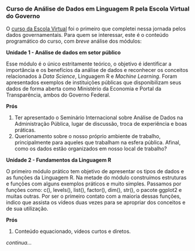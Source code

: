 ### **Curso de Análise de Dados em Linguagem R pela Escola Virtual do Governo**

O [curso da Escola Virtual](https://mooc38.escolavirtual.gov.br/course/view.php?id=819) foi o primeiro que completei nessa jornada pelos dados governamentais. Para quem se interessar, este é o conteúdo programático do curso, com _breve_ análise dos módulos:

**Unidade 1 - Análise de dados em setor público**

Esse módulo é o único estritamente teórico, o objetivo é identificar a importância e os benefícios da análise de dados e reconhecer os conceitos relacionados à _Data Science_, Linguagem R e _Machine Learning_. Foram apresentados exemplos de instituições públicas que disponibilizam seus dados de forma aberta como Ministério da Economia e Portal da Transparência, ambos do Governo Federal. 

**Prós**
1. Ter apresentado o Seminário Internacional sobre Análise de Dados na Administração Pública, lugar de discussão, troca de experiência e boas práticas.  
2. Querionamento sobre o nosso próprio ambiente de trabalho, principalmente para aqueles que trabalham na esfera pública. Afinal, como os dados estão organizados em nosso local de trabalho? 

**Unidade 2 - Fundamentos da Linguagem R**

O primeiro módulo prático tem objetivo de apresentar os tipos de dados e as funções da Linguagem R. Na metade do módulo construímos estruturas e funções com alguns exemplos práticos e muito simples.  Passamos por funções como: c(), levels(), list(), factor(), dim(), str(), o pacote ggplot2 e muitas outras. Por ser o primeiro contato com a maioria dessas funções, indico que assista os vídeos duas vezes para se apropriar dos conceitos e de sua utilização.

**Prós**
1. Conteúdo equacionado, vídeos curtos e diretos.



_continua..._
